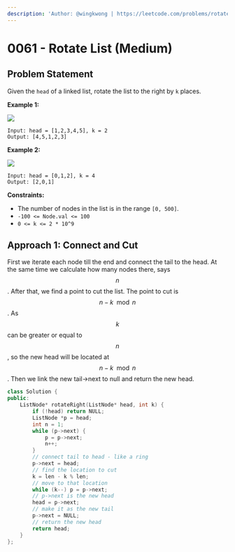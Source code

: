 ```yaml
---
description: 'Author: @wingkwong | https://leetcode.com/problems/rotate-list/'
---
```


# 0061 - Rotate List (Medium)

## Problem Statement

Given the `head` of a linked list, rotate the list to the right by `k` places.

**Example 1:**

![](https://assets.leetcode.com/uploads/2020/11/13/rotate1.jpg)

```
Input: head = [1,2,3,4,5], k = 2
Output: [4,5,1,2,3]
```

**Example 2:**

![](https://assets.leetcode.com/uploads/2020/11/13/roate2.jpg)

```
Input: head = [0,1,2], k = 4
Output: [2,0,1]
```

**Constraints:**

* The number of nodes in the list is in the range `[0, 500]`.
* `-100 <= Node.val <= 100`
* `0 <= k <= 2 * 10^9`

## Approach 1: Connect and Cut

First we iterate each node till the end and connect the tail to the head. At the same time we calculate how many nodes there, says $$n$$. After that, we find a point to cut the list. The point to cut is $$n - k \mod n$$. As $$k$$ can be greater or equal to $$n$$, so the new head will be located at $$n - k \mod n$$. Then we link the new tail->next to null and return the new head.

```cpp
class Solution {
public:
    ListNode* rotateRight(ListNode* head, int k) {
        if (!head) return NULL;
        ListNode *p = head;
        int n = 1;
        while (p->next) {
            p = p->next;
            n++;
        }
        // connect tail to head - like a ring
        p->next = head;
        // find the location to cut
        k = len - k % len;
        // move to that location
        while (k--) p = p->next;
        // p->next is the new head
        head = p->next;
        // make it as the new tail
        p->next = NULL;
        // return the new head
        return head;
    }
};
```
